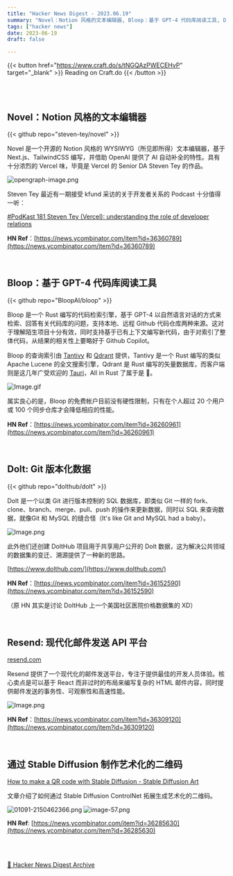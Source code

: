 ```yaml
---
title: "Hacker News Digest - 2023.06.19"
summary: "Novel：Notion 风格的文本编辑器, Bloop：基于 GPT-4 代码库阅读工具, Dolt: Git 版本化数据, Resend: 现代化邮件发送 API 平台, 通过 Stable Diffusion 制作艺术化的二维码"
tags: ["hacker news"]
date: 2023-06-19
draft: false

---
```


{{< button href="https://www.craft.do/s/tNGQAzPWECEHvP" target="_blank" >}}
Reading on Craft.do
{{< /button >}}

<br/>
<br/>


## Novel：Notion 风格的文本编辑器

{{< github repo="steven-tey/novel" >}}

Novel 是一个开源的 Notion 风格的 WYSIWYG（所见即所得）文本编辑器，基于 Next.js、TailwindCSS 编写，并借助 OpenAI 提供了 AI 自动补全的特性。具有十分浓烈的 Vercel 味，毕竟是 Vercel 的 Senior DA Steven Tey 的作品。

![opengraph-image.png](https://github.com/steven-tey/novel/raw/main/app/opengraph-image.png)

Steven Tey 最近有一期接受 kfund 采访的关于开发者关系的 Podcast 十分值得一听：

[#PodKast 181 Steven Tey (Vercel): understanding the role of developer relations](https://www.youtube.com/watch?v=MfaeF8q9RJA)

**HN Ref**：[https://news.ycombinator.com/item?id=36360789](https://news.ycombinator.com/item?id=36360789)

<br/>

## Bloop：基于 GPT-4 代码库阅读工具

{{< github repo="BloopAI/bloop" >}}

Bloop 是一个 Rust 编写的代码检索引擎，基于 GPT-4 以自然语言对话的方式来检索、回答有关代码库的问题，支持本地、远程 Github 代码仓库两种来源。这对于理解陌生项目十分有效，同时支持基于已有上下文编写新代码，由于对索引了整体代码，从结果的相关性上要略好于 Github Copilot。

Bloop 的查询索引由 [Tantivy](https://github.com/quickwit-oss/tantivy) 和 [Qdrant](https://github.com/qdrant/qdrant) 提供，Tantivy 是一个 Rust 编写的类似 Apache Lucene 的全文搜索引擎，Qdrant 是 Rust 编写的矢量数据库，而客户端则是这几年广受欢迎的 [Tauri](https://github.com/tauri-apps/tauri)，All in Rust 了属于是 🤣。

![Image.gif](https://camo.githubusercontent.com/ea2837b902958a2ea33a08f3e1819e11e93d1a43137417931bbcbf82ffd7ac36/68747470733a2f2f6173736574732e626c6f6f702e61692f6769746875625f617574685f346b2e676966)

属实良心的是，Bloop 的免费帐户目前没有硬性限制，只有在个人超过 20 个用户或 100 个同步仓库才会降低相应的性能。

**HN Ref**：[https://news.ycombinator.com/item?id=36260961](https://news.ycombinator.com/item?id=36260961)

<br/>

## Dolt: Git 版本化数据

{{< github repo="dolthub/dolt" >}}

Dolt 是一个以类 Git 进行版本控制的 SQL 数据库，即类似 Git 一样的 fork、clone、branch、merge、pull、push 的操作来更新数据，同时以 SQL 来查询数据，就像Git 和 MySQL 的缝合怪（It's like Git and MySQL had a baby）。

![Image.png](https://res.craft.do/user/full/3244b567-56c9-a9dc-69a6-e81686ade52e/doc/9C07E684-DE6B-472A-9D31-E0AEEEDC07A4/66750C31-66F2-4648-B65A-2C5AB1F3A8BA_2/BL5xRfiM1w2dNNoBop6JpYPpifF3PGRR5Udg50FFewQz/Image.png)

此外他们还创建 DoltHub 项目用于共享用户公开的 Dolt 数据，这为解决公共领域的数据集的变迁、溯源提供了一种新的思路。

[https://www.dolthub.com/](https://www.dolthub.com/)

**HN Ref**：[https://news.ycombinator.com/item?id=36152590](https://news.ycombinator.com/item?id=36152590)

（原 HN 其实是讨论 DoltHub 上一个美国社区医院价格数据集的 XD）

<br/>

## Resend: 现代化邮件发送 API 平台

[resend.com](https://resend.com/)

Resend 提供了一个现代化的邮件发送平台，专注于提供最佳的开发人员体验。核心卖点是可以基于 React 而非过时的布局来编写复杂的 HTML 邮件内容，同时提供邮件发送的事务性、可观察性和高速性能。

![Image.png](https://res.craft.do/user/full/3244b567-56c9-a9dc-69a6-e81686ade52e/doc/9C07E684-DE6B-472A-9D31-E0AEEEDC07A4/CBB7A11F-2D00-4782-9767-B230291C1BB9_2/0PfonfSQMw1yqxQzsewMEAa9M6W7aDk6uYxxixDhfyAz/Image.png)

**HN Ref**：[https://news.ycombinator.com/item?id=36309120](https://news.ycombinator.com/item?id=36309120)

<br/>

## 通过 Stable Diffusion 制作艺术化的二维码

[How to make a QR code with Stable Diffusion - Stable Diffusion Art](https://stable-diffusion-art.com/qr-code/)

文章介绍了如何通过 Stable Diffusion ControlNet 拓展生成艺术化的二维码。

![01091-2150462366.png](https://i0.wp.com/stable-diffusion-art.com/wp-content/uploads/2023/06/01091-2150462366.png?resize=750%2C750&ssl=1)
![image-57.png](https://i0.wp.com/stable-diffusion-art.com/wp-content/uploads/2023/06/image-57.png?resize=750%2C750&ssl=1)

**HN Ref**: [https://news.ycombinator.com/item?id=36285630](https://news.ycombinator.com/item?id=36285630)

<br/>
<br/>

[🦑  Hacker News Digest Archive](https://www.craft.do/s/G2rGE9r4sCSydi)